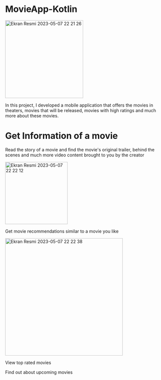 # MovieApp-Kotlin
<img width="250" alt="Ekran Resmi 2023-05-07 22 21 26" src="https://user-images.githubusercontent.com/49566840/236698505-4862c8e0-b8f7-446f-9378-06acc6ec1281.png">

In this project, I developed a mobile application that offers the movies in theaters, movies that will be released, movies with high ratings and much more about these movies.

# Get Information of a movie
Read the story of a movie and find the movie's original trailer, behind the scenes and much more video content brought to you by the creator

<img width="200" alt="Ekran Resmi 2023-05-07 22 22 12" src="https://user-images.githubusercontent.com/49566840/236698525-939d3618-eea9-4930-a2c6-f1ce634d18e8.png">

Get movie recommendations similar to a movie you like

<img width="377" alt="Ekran Resmi 2023-05-07 22 22 38" src="https://user-images.githubusercontent.com/49566840/236698596-29627539-e554-498c-ac54-1786d016a989.png">

View top rated movies

Find out about upcoming movies
